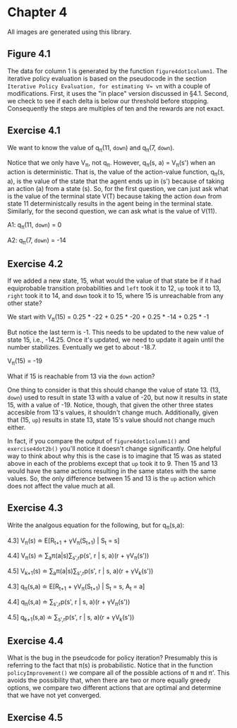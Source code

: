 # Chapter 4

All images are generated using this library.

## Figure 4.1

The data for column 1 is generated by the function `figure4dot1column1`. 
The iterative policy evaluation is based on the pseudocode in the section 
`Iterative Policy Evaluation, for estimating V≈ vπ` with a couple of 
modifications. First, it uses the "in place" version discussed in §4.1. 
Second, we check to see if each delta is below our threshold before stopping.
Consequently the steps are multiples of ten and the rewards are not exact.

## Exercise 4.1

We want to know the value of q<sub>π</sub>(11, `down`) and q<sub>π</sub>(7, 
`down`).

Notice that we only have V<sub>π</sub>, not q<sub>π</sub>. However, 
q<sub>π</sub>(s, a) = V<sub>π</sub>(s') when an action is deterministic. 
That is, the value of the action-value function, q<sub>π</sub>(s, a), is the 
value of the state that the agent ends up in (s') because 
of taking an action (a) from a state (s). So, for the first question, we can 
just ask what is the value of the terminal state V(T) because taking the 
action `down` from state 11 deterministcally results in the agent being in 
the terminal state. Similarly, for the second question, we can  ask what 
is the value of V(11).

A1: q<sub>π</sub>(11, `down`) = 0

A2: q<sub>π</sub>(7, `down`) = -14

## Exercise 4.2

If we added a new state, 15, what would the value of that state be if it had 
equiprobable transition probabilities and `left` took it to 12, `up` took it to 
13, `right` took it to 14, and `down` took it to 15, where 15 is unreachable from 
any other state?

We start with
V<sub>π</sub>(15) = 0.25 * -22 + 0.25 * -20 + 0.25 * -14 + 0.25 * -1

But notice the last term is -1. This needs to be updated to the new 
value of state 15, i.e., -14.25. Once it's updated, we need to update it 
again until the number stabilizes. Eventually we get to about -18.7.

V<sub>π</sub>(15) = -19

What if 15 is reachable from 13 via the `down` action?

One thing to consider is that this should change the value of state 13. 
(13, `down`) used to result in state 13 with a value of -20, but now it 
results in state 15, with a value of -19. Notice, though, that given 
the other three states accesible from 13's values, it shouldn't change much.
Additionally, given that (15, `up`) results in state 13, state 15's value should 
not change much either.

In fact, if you compare the output of `figure4dot1column1()` and 
`exercise4dot2b()` you'll notice it doesn't change significantly. One helpful 
way to think about why this is the case is to imagine that 15 was as stated 
above in each of the problems except that `up` took it to 9. Then 15 and 13 
would have the same actions resulting in the same states with the same values. 
So, the only difference between 15 and 13 is the `up` action which does not 
affect the value much at all.

## Exercise 4.3

Write the analgous equation for the following, but for q<sub>π</sub>(s,a):

4.3] V<sub>π</sub>(s) ≐ E[R<sub>t+1</sub> + γV<sub>π</sub>(S<sub>t+1</sub>) | S<sub>t</sub> = s]

4.4] V<sub>π</sub>(s) ≐ ∑<sub>a</sub>π(a|s)∑<sub>s',r</sub>p(s', r | s, a)(r + γV<sub>π</sub>(s'))

4.5] V<sub>k+1</sub>(s) ≐ ∑<sub>a</sub>π(a|s)∑<sub>s',r</sub>p(s', r | s, a)(r + γV<sub>k</sub>(s'))

4.3] q<sub>π</sub>(s,a) ≐ E[R<sub>t+1</sub> + γV<sub>π</sub>(S<sub>t+1</sub>) | S<sub>t</sub> = s, A<sub>t</sub> = a]

4.4] q<sub>π</sub>(s,a) ≐ ∑<sub>s',r</sub>p(s', r | s, a)(r + γV<sub>π</sub>(s'))

4.5] q<sub>k+1</sub>(s,a) ≐ ∑<sub>s',r</sub>p(s', r | s, a)(r + γV<sub>k</sub>(s'))

## Exercise 4.4

What is the bug in the pseudcode for policy iteration? Presumably this is 
referring to the fact that π(s) is probabilistic. Notice that in the function 
`policyImprovement()` we compare all of the possible actions of π and π'. 
This avoids the possibility that, when there are two or more equally greedy 
options, we compare two different actions that are optimal and determine that 
we have not yet converged.

## Exercise 4.5


